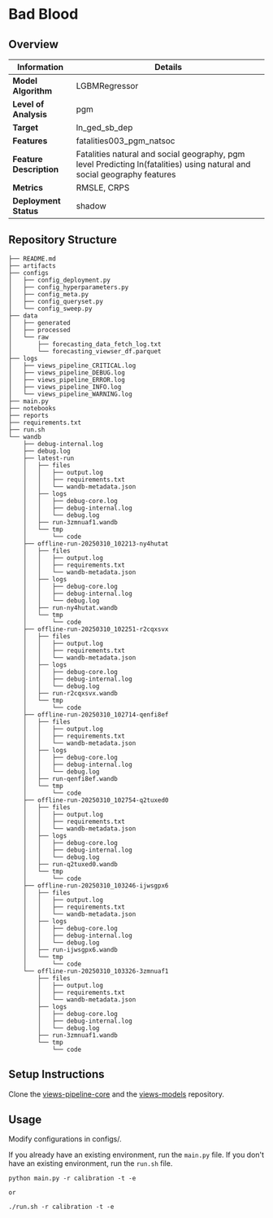 # Bad Blood 
## Overview


| Information         | Details                        |
|---------------------|--------------------------------|
| **Model Algorithm** | LGBMRegressor                  |
| **Level of Analysis** | pgm            |
| **Target**         | ln_ged_sb_dep |
| **Features**       |  fatalities003_pgm_natsoc   |
| **Feature Description**       |  Fatalities natural and social geography, pgm level Predicting ln(fatalities) using natural and social geography features    |
| **Metrics**       |  RMSLE, CRPS    |
| **Deployment Status**       |  shadow    |

## Repository Structure

```
├── README.md
├── artifacts
├── configs
│   ├── config_deployment.py
│   ├── config_hyperparameters.py
│   ├── config_meta.py
│   ├── config_queryset.py
│   └── config_sweep.py
├── data
│   ├── generated
│   ├── processed
│   └── raw
│       ├── forecasting_data_fetch_log.txt
│       └── forecasting_viewser_df.parquet
├── logs
│   ├── views_pipeline_CRITICAL.log
│   ├── views_pipeline_DEBUG.log
│   ├── views_pipeline_ERROR.log
│   ├── views_pipeline_INFO.log
│   └── views_pipeline_WARNING.log
├── main.py
├── notebooks
├── reports
├── requirements.txt
├── run.sh
└── wandb
    ├── debug-internal.log
    ├── debug.log
    ├── latest-run
    │   ├── files
    │   │   ├── output.log
    │   │   ├── requirements.txt
    │   │   └── wandb-metadata.json
    │   ├── logs
    │   │   ├── debug-core.log
    │   │   ├── debug-internal.log
    │   │   └── debug.log
    │   ├── run-3zmnuaf1.wandb
    │   └── tmp
    │       └── code
    ├── offline-run-20250310_102213-ny4hutat
    │   ├── files
    │   │   ├── output.log
    │   │   ├── requirements.txt
    │   │   └── wandb-metadata.json
    │   ├── logs
    │   │   ├── debug-core.log
    │   │   ├── debug-internal.log
    │   │   └── debug.log
    │   ├── run-ny4hutat.wandb
    │   └── tmp
    │       └── code
    ├── offline-run-20250310_102251-r2cqxsvx
    │   ├── files
    │   │   ├── output.log
    │   │   ├── requirements.txt
    │   │   └── wandb-metadata.json
    │   ├── logs
    │   │   ├── debug-core.log
    │   │   ├── debug-internal.log
    │   │   └── debug.log
    │   ├── run-r2cqxsvx.wandb
    │   └── tmp
    │       └── code
    ├── offline-run-20250310_102714-qenfi8ef
    │   ├── files
    │   │   ├── output.log
    │   │   ├── requirements.txt
    │   │   └── wandb-metadata.json
    │   ├── logs
    │   │   ├── debug-core.log
    │   │   ├── debug-internal.log
    │   │   └── debug.log
    │   ├── run-qenfi8ef.wandb
    │   └── tmp
    │       └── code
    ├── offline-run-20250310_102754-q2tuxed0
    │   ├── files
    │   │   ├── output.log
    │   │   ├── requirements.txt
    │   │   └── wandb-metadata.json
    │   ├── logs
    │   │   ├── debug-core.log
    │   │   ├── debug-internal.log
    │   │   └── debug.log
    │   ├── run-q2tuxed0.wandb
    │   └── tmp
    │       └── code
    ├── offline-run-20250310_103246-ijwsgpx6
    │   ├── files
    │   │   ├── output.log
    │   │   ├── requirements.txt
    │   │   └── wandb-metadata.json
    │   ├── logs
    │   │   ├── debug-core.log
    │   │   ├── debug-internal.log
    │   │   └── debug.log
    │   ├── run-ijwsgpx6.wandb
    │   └── tmp
    │       └── code
    └── offline-run-20250310_103326-3zmnuaf1
        ├── files
        │   ├── output.log
        │   ├── requirements.txt
        │   └── wandb-metadata.json
        ├── logs
        │   ├── debug-core.log
        │   ├── debug-internal.log
        │   └── debug.log
        ├── run-3zmnuaf1.wandb
        └── tmp
            └── code
```

## Setup Instructions

Clone the [views-pipeline-core](https://github.com/views-platform/views-pipeline-core) and the [views-models](https://github.com/views-platform/views-models) repository.


## Usage
Modify configurations in configs/.

If you already have an existing environment, run the `main.py` file. If you don't have an existing environment, run the `run.sh` file. 

```
python main.py -r calibration -t -e

or

./run.sh -r calibration -t -e
```


